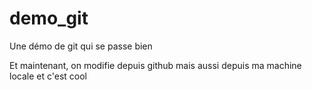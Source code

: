 # demo_git
Une démo de git qui se passe bien


Et maintenant, on modifie depuis github
mais aussi depuis ma machine locale et c'est cool
